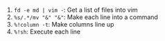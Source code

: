 1. `fd -e md | vim -`: Get a list of files into vim
2. `%s/.*/mv "&" "&"`: Make each line into a command
3. `%!column -t`: Make columns line up
4. `%!sh`: Execute each line
